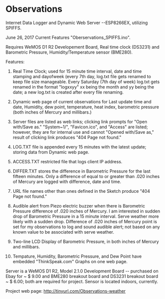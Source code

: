 # Observations
Internet Data Logger and Dynamic Web Server --ESP8266EX, utilizing SPIFFS.

June 26, 2017 Current Features "Oberservations_SPIFFS.ino".

Requires WeMOS D1 R2 Developement Board, Real time clock (DS3231) and  Barometric Pressure, Humidity/Temperature sensor (BME280).

Features:

 1. Real Time Clock; used for 15 minute time interval, date and time stamping and dayofweek (every 7th day, log.txt file gets renamed to keep file size manageable.       Every Saturday (7th day of week)    log.txt gets renamed in the format "logxxyy" xx being the month and yy being the date; a new log.txt is created after every file renaming.

 2. Dynamic web page of current observations for Last update time and date, Humidity, dew point, temperature, heat index, barometric pressure (both inches of Mercury and millibars.)

 3. Server files are listed as web links; clicking link prompts for "Open with/Save as." "System~1/", "Favicon.ico", and "Access" are listed; however, they are for internal use and cannot "Opened with/Save as," result of clicking link produces "404 Page not found."

 4. LOG.TXT file is appended every 15 minutes with the latest update; storing data from Dynamic web page.

 5. ACCESS.TXT restricted file that logs client IP address. 

 6. DIFFER.TXT stores the difference in Barometric Pressure for the last fifteen minutes. Only a difference of equal to or greater than .020 inches of Mercury are logged with difference, date and time.

 7. URL file names other than ones defined in the Sketch produce "404 Page not found."

 8. Audible alert from Piezo electric buzzer when there is Barometric Pressure difference of .020 inches of Mercury. I am interested in sudden drop of Barometric Pressure in a 15 minute interval.  Serve weather more likely with a sudden drop. Difference of .020 inches of Mercury point is set for my observations to log and sound audible alert; not based on any known value to be associated  with serve weather.

 9. Two-line LCD Display of Barometric Pressure, in both inches of Mercury and millibars.
 
10. Tempature, Humidity, Barometric Pressure, and Dew Point have embedded "ThinkSpeak.com" Graphs on one web page.

Server is a WeMOS D1 R2, Model 2.1.0 Development Board -- purchased on Ebay for ~ $ 9.00 and BME280 breakout board and DS3231 breakout board ~ $ 6.00; both are required for project. Sensor is located indoors, currently.

Project web page:  http://tinyurl.com/Observations-weather

